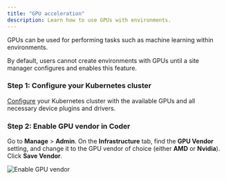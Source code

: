 ```yaml
---
title: "GPU acceleration"
description: Learn how to use GPUs with environments.
---
```


GPUs can be used for performing tasks such as machine learning within
environments.

By default, users cannot create environments with GPUs until a site manager
configures and enables this feature.

### Step 1: Configure your Kubernetes cluster

<a href="https://kubernetes.io/docs/tasks/manage-gpus/scheduling-gpus/"
target="_blank" rel="noreferrer noopener">Configure</a> your Kubernetes cluster
with the available GPUs and all necessary device plugins and drivers.

### Step 2: Enable GPU vendor in Coder

Go to **Manage** > **Admin**. On the **Infrastructure** tab, find the **GPU
Vendor** setting, and change it to the GPU vendor of choice (either **AMD** or
**Nvidia**). Click **Save Vendor**.

![Enable GPU vendor](../../assets/gpu.png)
